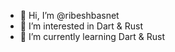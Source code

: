 - 👋 Hi, I’m @ribeshbasnet
- 👀 I’m interested in Dart & Rust
- 🌱 I’m currently learning Dart & Rust


<!---
ribesh-code/ribesh-code is a ✨ special ✨ repository because its `README.md` (this file) appears on your GitHub profile.
You can click the Preview link to take a look at your changes.
--->
